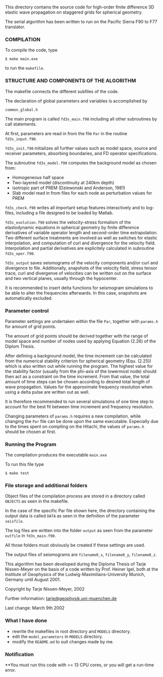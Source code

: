 This directory contains the source code for high-order finite difference
3D elastic wave propagation on staggered grids for spherical geometry.

The serial algorithm has been written to run on the
Pacific Sierra F90 to F77 translator.


### COMPILATION

To compile the code, type
```
$ make main.exe
```

to run the `makefile`.

### STRUCTURE AND COMPONENTS OF THE ALGORITHM

The makefile connects the different subfiles of the code.

The declaration of global parameters and variables is accomplished by

`common_global.h`

The main program is called `fd3s_main.f90` including all other subroutines
by call statements.

At first, parameters are read in from the file `Par` in the
routine `fd3s_input.f90`.

`fd3s_init.f90` initializes all further values such as model space,
source and receiver parameters, absorbing boundaries, and FD operator
specifications.

The subroutine `fd3s_model.f90` computes the background model as chosen from:
- Homogeneous half space
- Two-layered model (discontinuity at 240km depth)
- isotropic part of PREM (Dziewonski and Anderson, 1981)
- Slab model read in from files for each node as perturbation values for PREM

`fd3s_check.f90` writes all important setup features interactively and to
log-files, including a file designed to be loaded by Matlab.

`fd3s_evolution.f90` solves the velocity-stress formalism of the elastodynamic
equations in spherical geometry by finite difference derivatives of
variable operator length and second-order time extrapolation.
Two different surface treatments are involved as well as
switches for elastic interpolation, and computation of curl and divergence
for the velocity field.  
Interpolation and partial derivatives are explicitely calculated in
subroutine `fd3s_oper.f90`.

`fd3s_output` saves seismograms of the velocity components and/or curl and
divergence to file. Additionally, snapshots of the velocity field, stress
tensor trace, curl and divergenve of velocities can be written out
on the surface and two vertical planes, usually through the hypocenter.

It is recommended to insert delta functions for seismogram simulations
to be able to alter the frequencies afterwards. In this case, snapshots
are automatically excluded.


### Parameter control

Parameter settings are undertaken within the file `Par`, together with
`params.h` for amount of grid points.

The amount of grid points should be derived together with the range of
model space and number of nodes used by applying Equation (2.26) of
the Diplom Thesis.

After defining a background model, the time increment can be calculated from
the numerical stability criterion for spherical geometry (Equ. (2.25)) which
is also written out while running the program. The highest value for the
stability factor (usually from the phi-axis of the lowermost node)
should then act as a constraint on the time increment.
From that value, the total amount of time steps can be chosen according
to desired total length of wave propagation.
Values for the approximate frequency resolution when using a delta pulse
are written out as well.

It is therefore recommended to run several simulations of one time step
to account for the best fit between time increment and frequency resolution.

Changing parameters of `params.h` requires a new compilation, while
changing the `Par` file can be done upon the same executable.
Especially due to the times spent on compiling on the Hitachi, the values
of `params.h` should be chosen at first.


### Running the Program

The compilation produces the executable `main.exe`

To run this file type

```
$ make test
```

### File storage and additional folders

Object files of the compilation process are stored in a directory
called `OBJECTS` as seen in the makefile.

In the case of the specific Par file shown here, the directory containing the
output data is called `DATA` as seen in the definition of the parameter
`seisfile`.

The log files are written into the folder `output` as seen from the
parameter `outfile` in `fd3s_main.f90`.

All those folders must obviously be created if these settings are used.

The output files of seismograms are `filename0_x`, `filename0_y`, `filename0_z`.



This algorithm has been developed during the Diploma Thesis of
Tarje Nissen-Meyer on the basis of a code written by Prof. Heiner Igel,
both at the Institute of Geophysics of the Ludwig-Maximilians-University
Munich, Germany until August 2001.

Copyright by Tarje Nissen-Meyer, 2002

Further information: tarje@geophysik.uni-muenchen.de

Last change: March 9th 2002

### What I have done
- rewrite the makefiles in root directory and `MODELS` directory.
- edit the `model_parameters` in `MODELS` directory.
- modify the `README.md` to suit changes made by me.

### Notification
**You must run this code with >= 13 CPU cores, or you will get a run-time error.   
